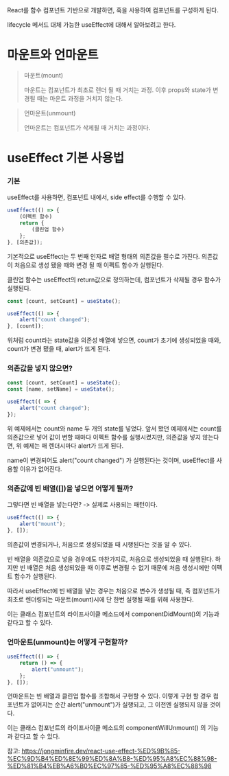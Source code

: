 React를 함수 컴포넌트 기반으로 개발하면, 훅을 사용하여 컴포넌트를 구성하게 된다.

lifecycle 메서드 대체 가능한 useEffect에 대해서 알아보려고 한다.

# 마운트와 언마운트

> 마운트(mount)
> 
> 마운트는 컴포넌트가 최초로 렌더 될 때 거치는 과정. 이후 props와 state가 변경될 때는 마운트 과정을 거치지 않는다.


> 언마운트(unmount)
> 
> 언마운트는 컴포넌트가 삭제될 때 거치는 과정이다.


# useEffect 기본 사용법

### 기본
useEffect를 사용하면, 컴포넌트 내에서, side effect를 수행할 수 있다.

```javascript
useEffect(() => {
	(이펙트 함수)
	return {
		(클린업 함수)
	};
}, [의존값]);
```

기본적으로 useEffect는 두 번째 인자로 배열 형태의 의존값을 필수로 가진다. 의존값이 처음으로 생성 됐을 때와 변경 될 때 이펙트 함수가 실행된다.

클린업 함수는 useEffect의 return값으로 정의하는데, 컴포넌트가 삭제될 경우 함수가 실행된다.

```javascript
const [count, setCount] = useState();

useEffect(() => {
	alert("count changed");
}, [count]);
```

위처럼 count라는 state값을 의존성 배열에 넣으면, count가 초기에 생성되었을 때와, count가 변경 됐을 때, alert가 뜨게 된다.

### 의존값을 넣지 않으면?

```javascript
const [count, setCount] = useState();
const [name, setName] = useState();

useEffect(( => {
	alert("count changed");
});
```

위 예제에서는 count와 name 두 개의 state를 넣었다. 앞서 봤던 예제에서는 count를 의존값으로 넣어 값이 변할 때마다 이펙트 함수를 실행시켰지만, 의존값을 넣지 않는다면, 위 예제는 매 렌더시마다 alert가 뜨게 된다.

name이 변경되어도 alert("count changed") 가 실행된다는 것이며, useEffect를 사용할 이유가 없어진다.

### 의존값에 빈 배열([])을 넣으면 어떻게 될까?

그렇다면 빈 배열을 넣는다면? -> 실제로 사용되는 패턴이다.

```javascript
useEffect(() => {
	alert("mount");
}, []);
```

의존값이 변경되거나,  처음으로 생성되었을 때 시행된다는 것을 알 수 있다.

빈 배열을 의존값으로 넣을 경우에도 마찬가지로, 처음으로 생성되었을 때 실행된다. 하지만 빈 배열은 처음 생성되었을 때 이후로 변경될 수 없기 때문에 처음 생성시에만 이펙트 함수가 실행된다.

따라서 useEffect에 빈 배열을 넣는 경우는 처음으로 변수가 생성될 때, 즉 컴포넌트가 최초로 렌더링되는 마운트(mount)시에 단 한번 실행될 때를 위해 사용한다.

이는 클래스 컴포넌트의 라이프사이클 메소드에서 componentDidMount()의 기능과 같다고 할 수 있다.

### 언마운트(unmount)는 어떻게 구현할까?

```javascript
useEffect(() => {
	return () => {
		alert("unmount");
	};
}, []);
```
언마운트는 빈 배열과 클린업 함수를 조합해서 구현할 수 있다. 이렇게 구현 할 경우 컴포넌트가 없어지는 순간 alert("unmount")가 실행되고, 그 이전엔 실행되지 않을 것이다.

이는 클래스 컴포넌트의 라이프사이클 메소드의 componentWillUnmount() 의 기능과 같다고 할 수 있다.

참고: https://jongminfire.dev/react-use-effect-%ED%9B%85-%EC%9D%B4%ED%8E%99%ED%8A%B8-%ED%95%A8%EC%88%98-%ED%81%B4%EB%A6%B0%EC%97%85-%ED%95%A8%EC%88%98